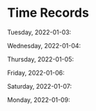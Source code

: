 # Time Records

Tuesday, 2022-01-03: 

Wednesday, 2022-01-04:

Thursday, 2022-01-05:

Friday, 2022-01-06:

Saturday, 2022-01-07:

Monday, 2022-01-09: